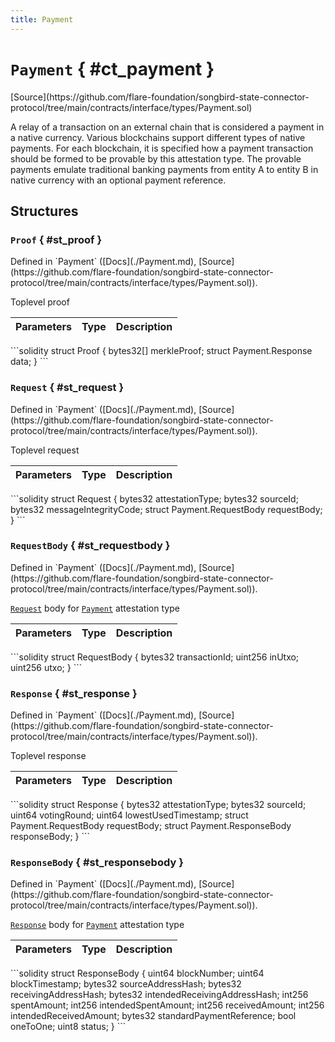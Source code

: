 ```yaml
---
title: Payment
---
```


<!-- This is an autogenerated file. Do not edit! -->

# `Payment` { #ct_payment }

<div class="api-node-source" markdown>
[Source](https://github.com/flare-foundation/songbird-state-connector-protocol/tree/main/contracts/interface/types/Payment.sol)
</div>

<div class="api-node-internal" markdown>

A relay of a transaction on an external chain that is considered a payment in a native currency.
Various blockchains support different types of native payments. For each blockchain, it is specified how a payment
transaction should be formed to be provable by this attestation type.
The provable payments emulate traditional banking payments from entity A to entity B in native currency with an optional payment reference.

</div>

<div class="api-node-type" markdown>

## Structures

<div class="api-node" markdown>

### `Proof` { #st_proof }

<div class="api-node-source" markdown>
Defined in `Payment` ([Docs](./Payment.md), [Source](https://github.com/flare-foundation/songbird-state-connector-protocol/tree/main/contracts/interface/types/Payment.sol)).
</div>

<div class="api-node-internal" markdown>

Toplevel proof

| Parameters | Type | Description |
| ---------- | ---- | ----------- |

</div>
```solidity
struct Proof {
  bytes32[] merkleProof;
  struct Payment.Response data;
}
```

</div>

<div class="api-node" markdown>

### `Request` { #st_request }

<div class="api-node-source" markdown>
Defined in `Payment` ([Docs](./Payment.md), [Source](https://github.com/flare-foundation/songbird-state-connector-protocol/tree/main/contracts/interface/types/Payment.sol)).
</div>

<div class="api-node-internal" markdown>

Toplevel request

| Parameters | Type | Description |
| ---------- | ---- | ----------- |

</div>
```solidity
struct Request {
  bytes32 attestationType;
  bytes32 sourceId;
  bytes32 messageIntegrityCode;
  struct Payment.RequestBody requestBody;
}
```

</div>

<div class="api-node" markdown>

### `RequestBody` { #st_requestbody }

<div class="api-node-source" markdown>
Defined in `Payment` ([Docs](./Payment.md), [Source](https://github.com/flare-foundation/songbird-state-connector-protocol/tree/main/contracts/interface/types/Payment.sol)).
</div>

<div class="api-node-internal" markdown>

[`Request`](#st_request) body for [`Payment`](./Payment.md) attestation type

| Parameters | Type | Description |
| ---------- | ---- | ----------- |

</div>
```solidity
struct RequestBody {
  bytes32 transactionId;
  uint256 inUtxo;
  uint256 utxo;
}
```

</div>

<div class="api-node" markdown>

### `Response` { #st_response }

<div class="api-node-source" markdown>
Defined in `Payment` ([Docs](./Payment.md), [Source](https://github.com/flare-foundation/songbird-state-connector-protocol/tree/main/contracts/interface/types/Payment.sol)).
</div>

<div class="api-node-internal" markdown>

Toplevel response

| Parameters | Type | Description |
| ---------- | ---- | ----------- |

</div>
```solidity
struct Response {
  bytes32 attestationType;
  bytes32 sourceId;
  uint64 votingRound;
  uint64 lowestUsedTimestamp;
  struct Payment.RequestBody requestBody;
  struct Payment.ResponseBody responseBody;
}
```

</div>

<div class="api-node" markdown>

### `ResponseBody` { #st_responsebody }

<div class="api-node-source" markdown>
Defined in `Payment` ([Docs](./Payment.md), [Source](https://github.com/flare-foundation/songbird-state-connector-protocol/tree/main/contracts/interface/types/Payment.sol)).
</div>

<div class="api-node-internal" markdown>

[`Response`](#st_response) body for [`Payment`](./Payment.md) attestation type

| Parameters | Type | Description |
| ---------- | ---- | ----------- |

</div>
```solidity
struct ResponseBody {
  uint64 blockNumber;
  uint64 blockTimestamp;
  bytes32 sourceAddressHash;
  bytes32 receivingAddressHash;
  bytes32 intendedReceivingAddressHash;
  int256 spentAmount;
  int256 intendedSpentAmount;
  int256 receivedAmount;
  int256 intendedReceivedAmount;
  bytes32 standardPaymentReference;
  bool oneToOne;
  uint8 status;
}
```

</div>

</div>

